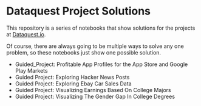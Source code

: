 # Dataquest Project Solutions

This repository is a series of notebooks that show solutions for the projects at [Dataquest.io](https://www.dataquest.io/).

Of course, there are always going to be multiple ways to solve any one problem, so these notebooks just show one possible solution.

* Guided_Project: Profitable App Profiles for the App Store and Google Play Markets
* Guided Project: Exploring Hacker News Posts
* Guided Project: Exploring Ebay Car Sales Data
* Guided Project: Visualizing Earnings Based On College Majors
* Guided Project: Visualizing The Gender Gap In College Degrees

